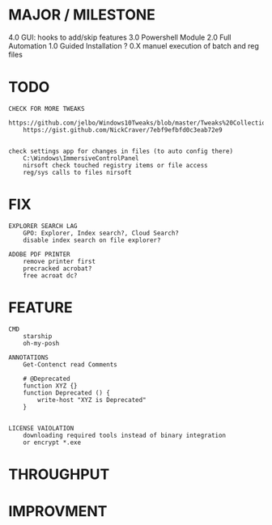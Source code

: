 # MAJOR / MILESTONE
4.0 GUI: hooks to add/skip features
3.0 Powershell Module
2.0 Full Automation
1.0 Guided Installation ?
0.X manuel execution of batch and reg files


# TODO
    CHECK FOR MORE TWEAKS
        https://github.com/jelbo/Windows10Tweaks/blob/master/Tweaks%20Collection.reg
        https://gist.github.com/NickCraver/7ebf9efbfd0c3eab72e9


    check settings app for changes in files (to auto config there)
        C:\Windows\ImmersiveControlPanel
        nirsoft check touched registry items or file access
        reg/sys calls to files nirsoft


# FIX
    EXPLORER SEARCH LAG
        GPO: Explorer, Index search?, Cloud Search?
		disable index search on file explorer?

    ADOBE PDF PRINTER
        remove printer first
        precracked acrobat?
        free acroat dc?


# FEATURE
    CMD
        starship
        oh-my-posh

	ANNOTATIONS
        Get-Contenct read Comments

        # @Deprecated
		function XYZ {}
		function Deprecated () {
			write-host "XYZ is Deprecated"
		}


    LICENSE VAIOLATION
        downloading required tools instead of binary integration
        or encrypt *.exe


# THROUGHPUT


# IMPROVMENT